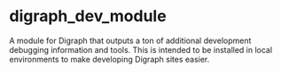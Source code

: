 # digraph_dev_module

A module for Digraph that outputs a ton of additional development debugging information and tools. This is intended to be installed in local environments to make developing Digraph sites easier.